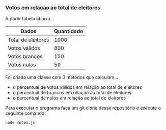 ### Votos em relação ao total de eleitores

A partir tabela abaixo...

| Dados | Quantidade |
| ------ | ------ |
| Total de eleitores | 1000 |
| Votos válidos | 800 |
| Votos brancos | 150 |
| Votos nulos | 50 |

Foi criada uma classe com 3 métodos que calculam...
- o percentual de votos válidos em relação ao total de eleitores
- o percentual de brancos em relação ao total de eleitores
- o percentual de nulos em relação ao total de eleitores


Para executar o programa faça um git clone desse repositório e execute o seguinte comando:

```sh
node votes.js
```
